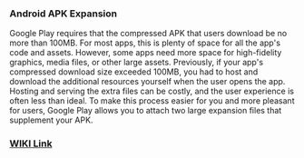 ### Android APK Expansion

Google Play requires that the compressed APK that users download be no more than 100MB. For most apps, this is plenty of space for all the app's code and assets. However, some apps need more space for high-fidelity graphics, media files, or other large assets. Previously, if your app's compressed download size exceeded 100MB, you had to host and download the additional resources yourself when the user opens the app. Hosting and serving the extra files can be costly, and the user experience is often less than ideal. To make this process easier for you and more pleasant for users, Google Play allows you to attach two large expansion files that supplement your APK.

### [WIKI Link](https://github.com/merkyRobs/AndroidObbExpansion/wiki)
